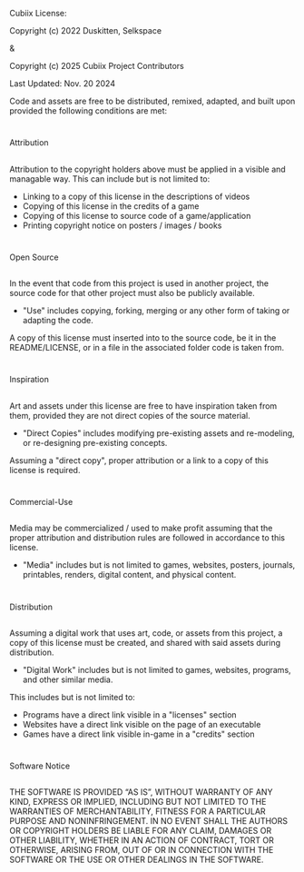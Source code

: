 Cubiix License:

Copyright (c) 2022 Duskitten, Selkspace

&

Copyright (c) 2025 Cubiix Project Contributors
  
Last Updated: Nov. 20 2024

Code and assets are free to be distributed, remixed, adapted, and built upon provided the following conditions are met:

# 
Attribution
##
Attribution to the copyright holders above must be applied in a visible and managable way.
This can include but is not limited to:

- Linking to a copy of this license in the descriptions of videos 
- Copying of this license in the credits of a game
- Copying of this license to source code of a game/application
- Printing copyright notice on posters / images / books

#
Open Source 
##
In the event that code from this project is used in another project, the source code for that other project must also be publicly available.
 
- "Use" includes copying, forking, merging or any other form of taking or adapting the code.

A copy of this license must inserted into to the source code, be it in the README/LICENSE, or in a file in the associated folder code is taken from.

#
Inspiration
##
Art and assets under this license are free to have inspiration taken from them, provided they are not direct copies of the source material.
  
- "Direct Copies" includes modifying pre-existing assets and re-modeling, or re-designing pre-existing concepts.

Assuming a "direct copy", proper attribution or a link to a copy of this license is required.

#
Commercial-Use
##
Media may be commercialized / used to make profit assuming that the proper attribution and distribution rules are followed in accordance to this license.
  
- "Media" includes but is not limited to games, websites, posters, journals, printables, renders, digital content, and physical content.
  
#
Distribution
##
Assuming a digital work that uses art, code, or assets from this project, a copy of this license must be created, and shared with said assets during distribution.
  
- "Digital Work" includes but is not limited to games, websites, programs, and other similar media.

This includes but is not limited to:
- Programs have a direct link visible in a "licenses" section
- Websites have a direct link visible on the page of an executable
- Games have a direct link visible in-game in a "credits" section
#
Software Notice
##
THE SOFTWARE IS PROVIDED “AS IS”, WITHOUT WARRANTY OF ANY KIND, EXPRESS OR IMPLIED, INCLUDING BUT NOT LIMITED TO THE WARRANTIES OF MERCHANTABILITY, FITNESS FOR A PARTICULAR PURPOSE AND NONINFRINGEMENT. IN NO EVENT SHALL THE AUTHORS OR COPYRIGHT HOLDERS BE LIABLE FOR ANY CLAIM, DAMAGES OR OTHER LIABILITY, WHETHER IN AN ACTION OF CONTRACT, TORT OR OTHERWISE, ARISING FROM, OUT OF OR IN CONNECTION WITH THE SOFTWARE OR THE USE OR OTHER DEALINGS IN THE SOFTWARE.
  
